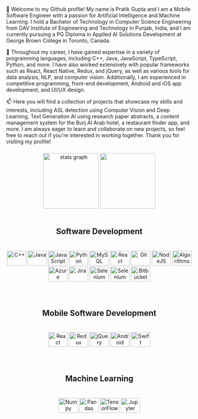 👋 Welcome to my Github profile! My name is Pratik Gupta and I am a Mobile Software Engineer with a passion for Artificial Intelligence and Machine Learning. I hold a Bachelor of Technology in Computer Science Engineering from DAV Institute of Engineering and Technology in Punjab, India, and I am currently pursuing a PG Diploma in Applied AI Solutions Development at George Brown College in Toronto, Canada.

🔭 Throughout my career, I have gained expertise in a variety of programming languages, including C++, Java, JavaScript, TypeScript, Python, and more. I have also worked extensively with popular frameworks such as React, React Native, Redux, and jQuery, as well as various tools for data analysis, NLP, and computer vision. Additionally, I am experienced in competitive programming, front-end development, Android and iOS app development, and UI/UX design.

📫 Here you will find a collection of projects that showcase my skills and interests, including ASL detection using Computer Vision and Deep Learning, Text Generation AI using research paper abstracts, a content management system for the Burj Al Arab hotel, a restaurant finder app, and more. I am always eager to learn and collaborate on new projects, so feel free to reach out if you're interested in working together. Thank you for visiting my profile!

###

<div align="center">
  <img src="https://github-readme-stats.vercel.app/api?hide_title=false&hide_rank=false&show_icons=true&include_all_commits=true&count_private=true&disable_animations=false&theme=dracula&locale=en&hide_border=false&username=cyberspyderx" height="150" alt="stats graph" />
  <img src="https://github-readme-stats.vercel.app/api/top-langs?locale=en&hide_title=false&layout=compact&card_width=320&langs_count=5&theme=dracula&hide_border=false&username=cyberspyderx" height="150" />
</div>

<br>

###

<h2 align="center"><b>Software Development</b></h3>

###

<br>
<div align="center">
    <img src="https://cdn.jsdelivr.net/gh/devicons/devicon/icons/cplusplus/cplusplus-original.svg" height="40" width="52" alt="C++" />
    <img src="https://cdn.jsdelivr.net/gh/devicons/devicon/icons/java/java-original.svg" height="40" width="52" alt="Java"  />
    <img src="https://cdn.jsdelivr.net/gh/devicons/devicon/icons/javascript/javascript-original.svg" height="40" width="52" alt="JavaScript" />
    <img src="https://cdn.jsdelivr.net/gh/devicons/devicon/icons/python/python-original.svg" height="40" width="52" alt="Python"  />
    <img src="https://cdn.jsdelivr.net/gh/devicons/devicon/icons/mysql/mysql-original-wordmark.svg" height="40" width="52" alt="MySQL"  />
    <img src="https://cdn.jsdelivr.net/gh/devicons/devicon/icons/react/react-original.svg" height="40" width="52" alt="React" />
    <img src="https://cdn.jsdelivr.net/gh/devicons/devicon/icons/git/git-original.svg" height="40" width="52" alt="Git" />
    <img src="https://cdn.jsdelivr.net/gh/devicons/devicon/icons/nodejs/nodejs-original.svg" height="40" width="52" alt="NodeJS"  />
    <img src="https://cdn.jsdelivr.net/gh/devicons/devicon/icons/thealgorithms/thealgorithms-original.svg" height="40" width="52" alt="Algorithms"  />
    <img src="https://cdn.jsdelivr.net/gh/devicons/devicon/icons/azure/azure-original.svg" height="40" width="52" alt="Azure"  />
    <img src="https://cdn.jsdelivr.net/gh/devicons/devicon/icons/jira/jira-original.svg" height="40" width="52" alt="Jira"  />
    <img src="https://cdn.jsdelivr.net/gh/devicons/devicon/icons/selenium/selenium-original.svg" height="40" width="52" alt="Selenium"  />
    <img src="https://cdn.jsdelivr.net/gh/devicons/devicon/icons/flask/flask-original.svg" height="40" width="52" alt="Selenium"  />
    <img src="https://cdn.jsdelivr.net/gh/devicons/devicon/icons/bitbucket/bitbucket-original.svg" height="40" width="52" alt="Bitbucket"   />
          
</div>

###

<br>
<h2 align="center"><b>Mobile Software Development</b></h3>

###

<br>
<div align="center">
    <img src="https://cdn.jsdelivr.net/gh/devicons/devicon/icons/react/react-original.svg" height="40" width="52" alt="React" />
    <img src="https://cdn.jsdelivr.net/gh/devicons/devicon/icons/redux/redux-original.svg" height="40" width="52" alt="Redux"  />
    <img src="https://cdn.jsdelivr.net/gh/devicons/devicon/icons/jquery/jquery-original.svg" height="40" width="52" alt="jQuery"  />
    <img src="https://cdn.jsdelivr.net/gh/devicons/devicon/icons/android/android-original.svg" height="40" width="52" alt="Android"  />
    <img src="https://cdn.jsdelivr.net/gh/devicons/devicon/icons/swift/swift-original.svg" height="40" width="52" alt="Swift"  />
          
</div>

###

<br>

<h2 align="center"><b>Machine Learning</b></h3>

###

<br>
<div align="center">
    <img src="https://cdn.jsdelivr.net/gh/devicons/devicon/icons/numpy/numpy-original.svg" height="40" width="52" alt="Numpy"    />
    <img src="https://cdn.jsdelivr.net/gh/devicons/devicon/icons/pandas/pandas-original.svg" height="40" width="52" alt="Pandas"    />
    <img src="https://cdn.jsdelivr.net/gh/devicons/devicon/icons/tensorflow/tensorflow-original.svg" height="40" width="52" alt="TensorFlow"    />
    <img src="https://cdn.jsdelivr.net/gh/devicons/devicon/icons/jupyter/jupyter-original.svg" height="40" width="52" alt="Jupyter"    />
</div>

###

